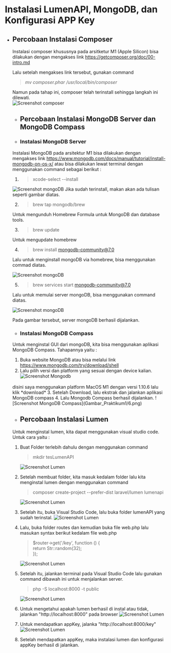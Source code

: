# Instalasi LumenAPI, MongoDB, dan Konfigurasi APP Key

* ## Percobaan Instalasi Composer
    Instalasi composer khususnya pada arsitketur M1 (Apple Silicon) bisa dilakukan dengan mengakses link https://getcomposer.org/doc/00-intro.md 

    Lalu setelah mengakses link tersebut, gunakan command 
    > *mv composer.phar /usr/local/bin/composer* 

    Namun pada tahap ini, composer telah terinstall sehingga langkah ini dilewati. <br>
    ![Screenshot composer](Gambar_Praktikum1/1.png) 

    * ## Percobaan Instalasi MongoDB Server dan MongoDB Compass
    * ### Instalasi MongoDB Server
    Instalasi MongoDB pada arsitektur M1 bisa dilakukan dengan mengakses link https://www.mongodb.com/docs/manual/tutorial/install-mongodb-on-os-x/  atau bisa dilakukan lewat terminal dengan menggunakan command sebagai berikut : 
    1. >xcode-select --install

    ![Screenshot mongoDB](Gambar_Praktikum1/2.png)
    Jika sudah terinstall, makan akan ada tulisan seperti gambar diatas. 

    2. >brew tap mongodb/brew
    
    Untuk mengunduh Homebrew Formula untuk MongoDB dan database tools. 

    3. >brew update

    Untuk mengupdate homebrew

    4. >brew install mongodb-community@7.0

    Lalu untuk menginstall mongoDB via homebrew, bisa menggunakan commad diatas.

    ![Screenshot mongoDB](Gambar_Praktikum1/3.png)

    5. >brew services start mongodb-community@7.0

    Lalu untuk memulai server mongoDB, bisa menggunakan command diatas.

    ![Screenshot mongoDB](Gambar_Praktikum1/4.png)

    Pada gambar tersebut, server mongoDB berhasil dijalankan.

    * ### Instalasi MongoDB Compass
    Untuk menginstal GUI dari mongoDB, kita bisa menggunakan aplikasi MongoDB Compass. Tahapannya yaitu : <br>
    1. Buka website MongoDB atau bisa melalui link https://www.mongodb.com/try/download/shell <br>
    2. Lalu pilih versi dan platform yang sesuai dengan device kalian.
    ![Screenshot Mongodb](Gambar_Praktikum1/5.png)
    <br>
    disini saya menggunakan platform MacOS M1 dengan versi 1.10.6 lalu klik *download*
    3. Setelah Download, lalu ekstrak dan jalankan aplikasi MongoDB compass
    4. Lalu Mongodb Compass berhasil dijalankan.
    ![Screenshot MongoDB Compass](Gambar_Praktikum1/6.png)

    * ## Percobaan Instalasi Lumen
    Untuk menginstal lumen, kita dapat menggunakan visual studio code. Untuk cara yaitu : <br>
    1. Buat Folder terlebih dahulu dengan menggunakan command
        >mkdir tesLumenAPI

        ![Screenshot Lumen](Gambar_Praktikum1/8.png)

    2. Setelah membuat folder, kita masuk kedalam folder lalu kita menginstal lumen dengan menggunakan command 
        >composer create-project --prefer-dist laravel/lumen lumenapi

        ![Screenshot Lumen](Gambar_Praktikum1/7.png)

    3.  Setelah itu, buka Visual Studio Code, lalu buka folder lumenAPI yang sudah terinstal.
        ![Screenshot Lumen](Gambar_Praktikum1/9.png)

    4. Lalu, buka folder routes dan kemudian buka file web.php lalu masukan syntax berikut kedalam file web.php
        >$router->get('/key', function () { <br>
    return Str::random(32); <br>
});

        ![Screenshot Lumen](Gambar_Praktikum1/10.png)


    5. Setelah itu, jalankan terminal pada Visual Studio Code lalu gunakan command dibawah ini untuk menjalankan server.
        >php -S localhost:8000 -t public


        ![Screenshot Lumen](Gambar_Praktikum1/11.png)


    6. Untuk mengetahui apakah lumen berhasil di instal atau tidak, jalankan "http://localhost:8000" pada browser
        ![Screenshot Lumen](Gambar_Praktikum1/12.png)

    7. Untuk mendapatkan appKey, jalanka "http://localhost:8000/key"
        ![Screenshot Lumen](Gambar_Praktikum1/13.png)

    8. Setelah mendapatkan appKey, maka instalasi lumen dan konfigurasi appKey berhasil di jalankan.






